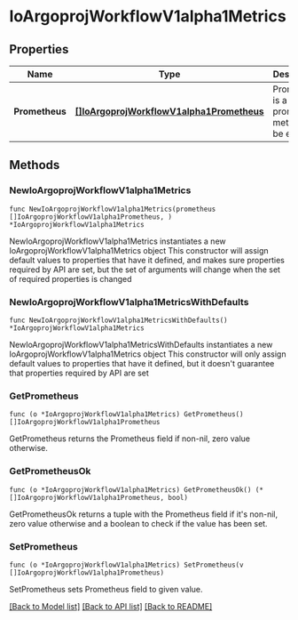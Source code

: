 # IoArgoprojWorkflowV1alpha1Metrics

## Properties

Name | Type | Description | Notes
------------ | ------------- | ------------- | -------------
**Prometheus** | [**[]IoArgoprojWorkflowV1alpha1Prometheus**](IoArgoprojWorkflowV1alpha1Prometheus.md) | Prometheus is a list of prometheus metrics to be emitted | 

## Methods

### NewIoArgoprojWorkflowV1alpha1Metrics

`func NewIoArgoprojWorkflowV1alpha1Metrics(prometheus []IoArgoprojWorkflowV1alpha1Prometheus, ) *IoArgoprojWorkflowV1alpha1Metrics`

NewIoArgoprojWorkflowV1alpha1Metrics instantiates a new IoArgoprojWorkflowV1alpha1Metrics object
This constructor will assign default values to properties that have it defined,
and makes sure properties required by API are set, but the set of arguments
will change when the set of required properties is changed

### NewIoArgoprojWorkflowV1alpha1MetricsWithDefaults

`func NewIoArgoprojWorkflowV1alpha1MetricsWithDefaults() *IoArgoprojWorkflowV1alpha1Metrics`

NewIoArgoprojWorkflowV1alpha1MetricsWithDefaults instantiates a new IoArgoprojWorkflowV1alpha1Metrics object
This constructor will only assign default values to properties that have it defined,
but it doesn't guarantee that properties required by API are set

### GetPrometheus

`func (o *IoArgoprojWorkflowV1alpha1Metrics) GetPrometheus() []IoArgoprojWorkflowV1alpha1Prometheus`

GetPrometheus returns the Prometheus field if non-nil, zero value otherwise.

### GetPrometheusOk

`func (o *IoArgoprojWorkflowV1alpha1Metrics) GetPrometheusOk() (*[]IoArgoprojWorkflowV1alpha1Prometheus, bool)`

GetPrometheusOk returns a tuple with the Prometheus field if it's non-nil, zero value otherwise
and a boolean to check if the value has been set.

### SetPrometheus

`func (o *IoArgoprojWorkflowV1alpha1Metrics) SetPrometheus(v []IoArgoprojWorkflowV1alpha1Prometheus)`

SetPrometheus sets Prometheus field to given value.



[[Back to Model list]](../README.md#documentation-for-models) [[Back to API list]](../README.md#documentation-for-api-endpoints) [[Back to README]](../README.md)


